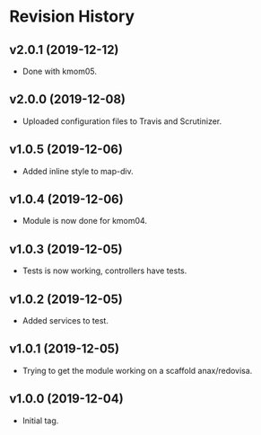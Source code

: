 # Revision History

## v2.0.1 (2019-12-12)

-   Done with kmom05.

## v2.0.0 (2019-12-08)

-   Uploaded configuration files to Travis and Scrutinizer.

## v1.0.5 (2019-12-06)

-   Added inline style to map-div.

## v1.0.4 (2019-12-06)

-   Module is now done for kmom04.

## v1.0.3 (2019-12-05)

-   Tests is now working, controllers have tests.

## v1.0.2 (2019-12-05)

-   Added services to test.

## v1.0.1 (2019-12-05)

-   Trying to get the module working on a scaffold anax/redovisa.

## v1.0.0 (2019-12-04)

-   Initial tag.
